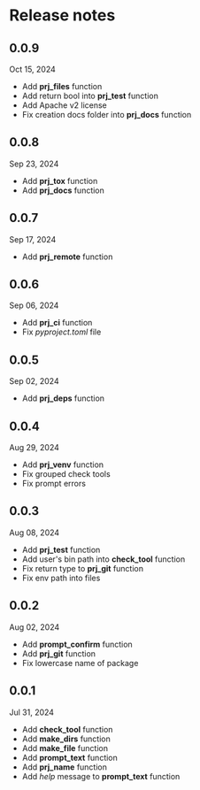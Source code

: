 # Release notes

## 0.0.9
Oct 15, 2024
- Add **prj_files** function
- Add return bool into **prj_test** function
- Add Apache v2 license
- Fix creation docs folder into **prj_docs** function

## 0.0.8
Sep 23, 2024
- Add **prj_tox** function
- Add **prj_docs** function

## 0.0.7
Sep 17, 2024
- Add **prj_remote** function

## 0.0.6
Sep 06, 2024
- Add **prj_ci** function
- Fix _pyproject.toml_ file

## 0.0.5
Sep 02, 2024
- Add **prj_deps** function

## 0.0.4
Aug 29, 2024
- Add **prj_venv** function
- Fix grouped check tools
- Fix prompt errors

## 0.0.3
Aug 08, 2024
- Add **prj_test** function
- Add user's bin path into **check_tool** function
- Fix return type to **prj_git** function
- Fix env path into files

## 0.0.2
Aug 02, 2024
- Add **prompt_confirm** function
- Add **prj_git** function
- Fix lowercase name of package

## 0.0.1
Jul 31, 2024
- Add **check_tool** function
- Add **make_dirs** function
- Add **make_file** function
- Add **prompt_text** function
- Add **prj_name** function
- Add _help_ message to **prompt_text** function

